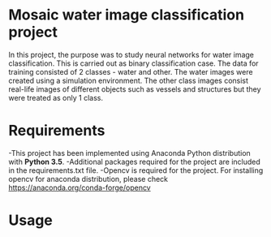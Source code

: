# Mosaic water image classification project

In this project, the purpose was to study neural networks for water image classification. This is carried out as binary classification case. The data for training consisted of 2 classes - water and other. The water images were created using a simulation environment. The other class images consist real-life images of different objects such as vessels and structures but they were treated as only 1 class. 

# Requirements

-This project has been implemented using Anaconda Python distribution with **Python 3.5**. 
-Additional packages required for the project are included in the requirements.txt file.
-Opencv is required for the project. For installing opencv for anaconda distribution, please check https://anaconda.org/conda-forge/opencv

# Usage

